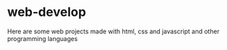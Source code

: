 # web-develop
Here are some web projects made with html, css and javascript and other programming languages
